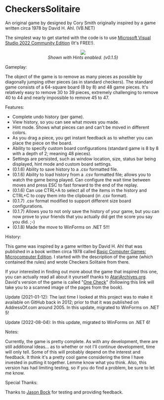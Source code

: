 # CheckersSolitaire

An original game by designed by Cory Smith originally inspired by a game written circa 1978 by David H. Ahl. (VB.NET)

The simplest way to get started with the code is to use [Microsoft Visual Studio 2022 Community Edition](https://visualstudio.microsoft.com/) (It's FREE!).

<P align=center><IMG src="http://www.addressof.com/articles/checkerssolitaire_v0.1.jpg"><BR><EM>Shown with Hints enabled. (v0.1.5)</EM></P>

Gameplay:

The object of the game is to remove as many pieces as possible by diagonally jumping other pieces (as in standard checkers).  The standard game consists of a 64-square board (8 by 8) and 48 game pieces.  It's relatively easy to remove 30 to 39 pieces, extremely challenging to remove 40 to 44 and nearly impossible to remove 45 to 47.

Features:

- Complete undo history (per game). 
- View history, so you can see what moves you made. 
- Hint mode.  Shows what pieces can and can't be moved in different colors. 
- As you drag a piece, you get instant feedback as to whether you can place the piece on the board. 
- Ability to specify custom board configurations (standard game is 8 by 8 with a depth of 2; meaning 48 pieces). 
- Settings are persisted, such as window location, size, status bar being displayed, hint mode and custom board settings. 
- (0.1.6) Ability to save history to a .csv formatted file. 
- (0.1.6) Ability to load history from a .csv formatted file; allows you to watch the game being played.  Can configure the wait time between moves and press ESC to fast forward to the end of the replay. 
- (0.1.6) Can use CTRL+A to select all of the items in the history and CTRL+C to copy them into the clipboard (in .csv format). 
- (0.1.7) .csv format modified to support different size board configurations.
- (0.1.7) Allows you to not only save the history of your game, but you can now prove to your friends that you actually did get the score you say you did. ;-)
- (0.1.8) Made the move to WinForms on .NET 5!!!

History:

This game was inspired by a game written by David H. Ahl that was published in a book written circa 1978 called [Basic Computer Games: Microcomputer Edition](http://www.atariarchives.org/basicgames/).  I started with the description of the game (which contained the rules) and wrote Checkers Solitaire from there.

If your interested in finding out more about the game that inspired this one, you can actually read all about it yourself thanks to [AtariArchives.org](http://www.atariarchives.org/).  David's version of the game is called "[One Check](http://www.atariarchives.org/basicgames/showpage.php?page=122)" (following this link will take you to a scanned image of the pages from the book).  

Update (2021-01-12): The last time I looked at this project was to make it available on GitHub back in 2012; prior to that it was published on AddressOf.com around 2005.  In this update, migrated to WinForms on .NET 5!

Update (2022-08-04): In this update, migrated to WinForms on .NET 6!

Notes:

Currently, the game is pretty complete.  As with any development, there are still additional ideas... as to whether or not I'll continue development, time will only tell.  Some of this will probably depend on the interest and feedback.  It think it's a pretty cool game considering the time I have invested in putting it together.  Lemme know what you think. Also, this version has had limiting testing, so if you do find a problem, be sure to let me know.

Special Thanks:

Thanks to [Jason Bock](http://www.jasonbock.net/) for testing and providing feedback.
